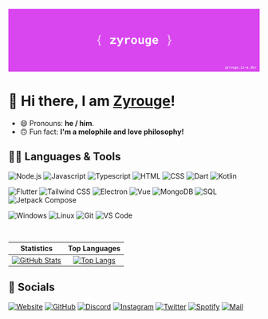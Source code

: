 [![](./media/banner.png)](https://zyrouge.is-a.dev/)

# 👋 Hi there, I am [Zyrouge](https://zyrouge.is-a.dev/)!

<!-- -   🔭 I'm currently working on: - -->
<!-- -   🌱 I’m currently learning: **[Golang](https://go.dev/)**. -->
-   😄 Pronouns: **he / him**.
-   🙃 Fun fact: **I'm a melophile and love philosophy!**

## 👨‍💻 Languages & Tools

![Node.js](https://img.shields.io/static/v1?style=flat-square&label=&message=Node.js&color=d946ef&logo=nodedotjs&logoColor=ffffff)
![Javascript](https://img.shields.io/static/v1?style=flat-square&label=&message=Javascript&color=d946ef&logo=javascript&logoColor=ffffff)
![Typescript](https://img.shields.io/static/v1?style=flat-square&label=&message=Typescript&color=d946ef&logo=typescript&logoColor=ffffff)
![HTML](https://img.shields.io/static/v1?style=flat-square&label=&message=HTML&color=d946ef&logo=html5&logoColor=ffffff)
![CSS](https://img.shields.io/static/v1?style=flat-square&label=&message=CSS&color=d946ef&logo=css3&logoColor=ffffff)
![Dart](https://img.shields.io/static/v1?style=flat-square&label=&message=Dart&color=d946ef&logo=dart&logoColor=ffffff)
![Kotlin](https://img.shields.io/static/v1?style=flat-square&label=&message=Kotlin&color=d946ef&logo=kotlin&logoColor=ffffff)

![Flutter](https://img.shields.io/static/v1?style=flat-square&label=&message=Flutter&color=d946ef&logo=flutter&logoColor=ffffff)
![Tailwind CSS](https://img.shields.io/static/v1?style=flat-square&label=&message=Tailwind%20CSS&color=d946ef&logo=tailwindcss&logoColor=ffffff)
![Electron](https://img.shields.io/static/v1?style=flat-square&label=&message=Electron&color=d946ef&logo=electron&logoColor=ffffff)
![Vue](https://img.shields.io/static/v1?style=flat-square&label=&message=Vue&color=d946ef&logo=vuedotjs&logoColor=ffffff)
![MongoDB](https://img.shields.io/static/v1?style=flat-square&label=&message=MongoDB&color=d946ef&logo=mongodb&logoColor=ffffff)
![SQL](https://img.shields.io/static/v1?style=flat-square&label=&message=Tailwind%20CSS&color=d946ef&logo=sqlite&logoColor=ffffff)
![Jetpack Compose](https://img.shields.io/static/v1?style=flat-square&label=&message=Jetpack%20Compose&color=d946ef&logo=jetpack-compose&logoColor=ffffff)

![Windows](https://img.shields.io/static/v1?style=flat-square&label=&message=Windows&color=d946ef&logo=windows&logoColor=ffffff)
![Linux](https://img.shields.io/static/v1?style=flat-square&label=&message=Linux&color=d946ef&logo=linux&logoColor=ffffff)
![Git](https://img.shields.io/static/v1?style=flat-square&label=&message=Git&color=d946ef&logo=git&logoColor=ffffff)
![VS Code](https://img.shields.io/static/v1?style=flat-square&label=&message=VS%20Code&color=d946ef&logo=visualstudiocode&logoColor=ffffff)

<br>

|                                                                                                             Statistics                                                                                                             |                                                                                                               Top Languages                                                                                                               |
| :--------------------------------------------------------------------------------------------------------------------------------------------------------------------------------------------------------------------------------: | :---------------------------------------------------------------------------------------------------------------------------------------------------------------------------------------------------------------------------------------: |
| [![GitHub Stats](https://github-readme-stats.vercel.app/api?username=zyrouge&show_icons=true&hide_border=true&title_color=D946EF&text_color=D946EF&icon_color=a234b3&bg_color=000000&hide_title=true)](https://github.com/zyrouge) | [![Top Langs](https://github-readme-stats.vercel.app/api/top-langs/?username=zyrouge&layout=compact&hide_border=true&title_color=D946EF&text_color=D946EF&icon_color=D946EF&bg_color=000000&hide_title=true)](https://github.com/zyrouge) |

## 💜 Socials

[![Website](https://img.shields.io/static/v1?style=flat-square&label=&message=Website&color=d946ef&logo=aboutdotme&logoColor=ffffff)](https:///zyrouge.is-a.dev/)
[![GitHub](https://img.shields.io/static/v1?style=flat-square&label=&message=GitHub&color=d946ef&logo=github&logoColor=ffffff)](https://github.com/zyrouge)
[![Discord](https://img.shields.io/static/v1?style=flat-square&label=&message=Discord&color=d946ef&logo=discord&logoColor=ffffff)](https://zyrouge.is-a.dev/redirect/discord)
[![Instagram](https://img.shields.io/static/v1?style=flat-square&label=&message=Instagram&color=d946ef&logo=instagram&logoColor=ffffff)](https://zyrouge.is-a.dev/redirect/instagram)
[![Twitter](https://img.shields.io/static/v1?style=flat-square&label=&message=Twitter&color=d946ef&logo=twitter&logoColor=ffffff)](https://zyrouge.is-a.dev/redirect/twitter)
[![Spotify](https://img.shields.io/static/v1?style=flat-square&label=&message=Spotify&color=d946ef&logo=spotify&logoColor=ffffff)](https://open.spotify.com/user/1j18hwidprlbek2qngojdan7d)
[![Mail](https://img.shields.io/static/v1?style=flat-square&label=&message=Mail&color=d946ef&logo=gmail&logoColor=ffffff)](mailto:zyrouge@gmail.com)
